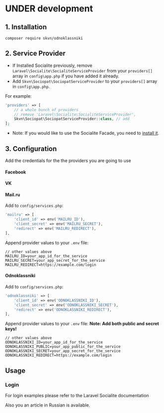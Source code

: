 # UNDER development

## 1. Installation

`composer require skvn/odnoklassniki`

## 2. Service Provider

* If Installed Socialite previously, remove `Laravel\Socialite\SocialiteServiceProvider` from your `providers[]` array in `config\app.php` if you have added it already.
* Add `Skvn\Sociopat\SociopatServiceProvider` to your `providers[]` array in `config\app.php`.

For example:
```php
'providers' => [
    // a whole bunch of providers
    // remove 'Laravel\Socialite\SocialiteServiceProvider',
    Skvn\Sociopat\SociopatServiceProvider::class, // add
];
```

* Note: If you would like to use the Socialite Facade, you need to [install it](http://laravel.com/docs/5.2/authentication#social-authentication).

## 3. Configuration

Add  the credentials for the  the providers you are going to use

#### Facebook


#### VK

#### Mail.ru

Add to `config/services.php`:
```php
'mailru' => [
    'client_id' => env('MAILRU_ID'),
    'client_secret' => env('MAILRU_SECRET'),
    'redirect' => env('MAILRU_REDIRECT'),  
],
```

Append provider values to your `.env` file:
```
// other values above
MAILRU_ID=your_app_id_for_the_service
MAILRU_SECRET=your_app_secret_for_the_service
MAILRU_REDIRECT=https://example.com/login
```

 
#### Odnoklassniki 
Add to `config/services.php`:
```php
'odnoklassniki' => [
    'client_id' => env('ODNOKLASSNIKI_ID'),
    'client_secret' => env('ODNOKLASSNIKI_SECRET'),
    'redirect' => env('ODNOKLASSNIKI_REDIRECT'),  
],
```

Append provider values to your `.env` file:
**Note: Add both public and secret keys!**
```
// other values above
ODNOKLASSNIKI_ID=your_app_id_for_the_service
ODNOKLASSNIKI_PUBLIC=your_app_public_for_the_service
ODNOKLASSNIKI_SECRET=your_app_secret_for_the_service
ODNOKLASSNIKI_REDIRECT=https://example.com/login
```

## Usage

### Login

For login examples please refer to the Laravel Socialite documentation

Also you an article in Russian is available. 
 